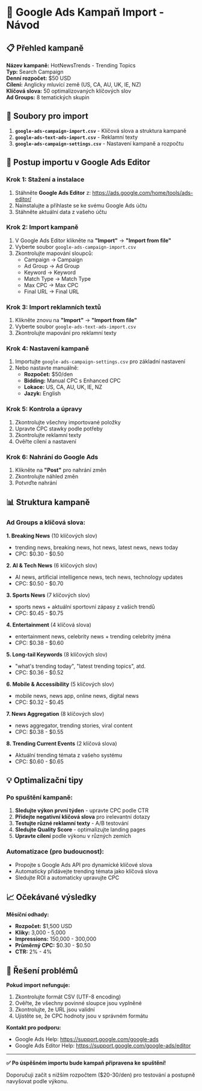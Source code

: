 # 🚀 Google Ads Kampaň Import - Návod

## 📋 Přehled kampaně

**Název kampaně:** HotNewsTrends - Trending Topics  
**Typ:** Search Campaign  
**Denní rozpočet:** $50 USD  
**Cílení:** Anglicky mluvící země (US, CA, AU, UK, IE, NZ)  
**Klíčová slova:** 50 optimalizovaných klíčových slov  
**Ad Groups:** 8 tematických skupin  

## 📁 Soubory pro import

1. **`google-ads-campaign-import.csv`** - Klíčová slova a struktura kampaně
2. **`google-ads-text-ads-import.csv`** - Reklamní texty
3. **`google-ads-campaign-settings.csv`** - Nastavení kampaně a rozpočtu

## 🔧 Postup importu v Google Ads Editor

### Krok 1: Stažení a instalace
1. Stáhněte **Google Ads Editor** z: https://ads.google.com/home/tools/ads-editor/
2. Nainstalujte a přihlaste se ke svému Google Ads účtu
3. Stáhněte aktuální data z vašeho účtu

### Krok 2: Import kampaně
1. V Google Ads Editor klikněte na **"Import"** → **"Import from file"**
2. Vyberte soubor `google-ads-campaign-import.csv`
3. Zkontrolujte mapování sloupců:
   - Campaign → Campaign
   - Ad Group → Ad Group  
   - Keyword → Keyword
   - Match Type → Match Type
   - Max CPC → Max CPC
   - Final URL → Final URL

### Krok 3: Import reklamních textů
1. Klikněte znovu na **"Import"** → **"Import from file"**
2. Vyberte soubor `google-ads-text-ads-import.csv`
3. Zkontrolujte mapování pro reklamní texty

### Krok 4: Nastavení kampaně
1. Importujte `google-ads-campaign-settings.csv` pro základní nastavení
2. Nebo nastavte manuálně:
   - **Rozpočet:** $50/den
   - **Bidding:** Manual CPC s Enhanced CPC
   - **Lokace:** US, CA, AU, UK, IE, NZ
   - **Jazyk:** English

### Krok 5: Kontrola a úpravy
1. Zkontrolujte všechny importované položky
2. Upravte CPC stawky podle potřeby
3. Zkontrolujte reklamní texty
4. Ověřte cílení a nastavení

### Krok 6: Nahrání do Google Ads
1. Klikněte na **"Post"** pro nahrání změn
2. Zkontrolujte náhled změn
3. Potvrďte nahrání

## 📊 Struktura kampaně

### Ad Groups a klíčová slova:

**1. Breaking News** (10 klíčových slov)
- trending news, breaking news, hot news, latest news, news today
- CPC: $0.30 - $0.50

**2. AI & Tech News** (6 klíčových slov)  
- AI news, artificial intelligence news, tech news, technology updates
- CPC: $0.50 - $0.70

**3. Sports News** (7 klíčových slov)
- sports news + aktuální sportovní zápasy z vašich trendů
- CPC: $0.45 - $0.75

**4. Entertainment** (4 klíčová slova)
- entertainment news, celebrity news + trending celebrity jména
- CPC: $0.38 - $0.60

**5. Long-tail Keywords** (8 klíčových slov)
- "what's trending today", "latest trending topics", atd.
- CPC: $0.36 - $0.52

**6. Mobile & Accessibility** (5 klíčových slov)
- mobile news, news app, online news, digital news
- CPC: $0.32 - $0.45

**7. News Aggregation** (8 klíčových slov)
- news aggregator, trending stories, viral content
- CPC: $0.38 - $0.55

**8. Trending Current Events** (2 klíčová slova)
- Aktuální trending témata z vašeho systému
- CPC: $0.60 - $0.65

## 💡 Optimalizační tipy

### Po spuštění kampaně:
1. **Sledujte výkon první týden** - upravte CPC podle CTR
2. **Přidejte negativní klíčová slova** pro irelevantní dotazy
3. **Testujte různé reklamní texty** - A/B testování
4. **Sledujte Quality Score** - optimalizujte landing pages
5. **Upravte cílení** podle výkonu v různých zemích

### Automatizace (pro budoucnost):
- Propojte s Google Ads API pro dynamické klíčové slova
- Automaticky přidávejte trending témata jako klíčová slova
- Sledujte ROI a automaticky upravujte CPC

## 📈 Očekávané výsledky

**Měsíční odhady:**
- **Rozpočet:** $1,500 USD
- **Kliky:** 3,000 - 5,000
- **Impressions:** 150,000 - 300,000
- **Průměrný CPC:** $0.30 - $0.50
- **CTR:** 2% - 4%

## 🔧 Řešení problémů

**Pokud import nefunguje:**
1. Zkontrolujte formát CSV (UTF-8 encoding)
2. Ověřte, že všechny povinné sloupce jsou vyplněné
3. Zkontrolujte, že URL jsou validní
4. Ujistěte se, že CPC hodnoty jsou v správném formátu

**Kontakt pro podporu:**
- Google Ads Help: https://support.google.com/google-ads
- Google Ads Editor Help: https://support.google.com/google-ads/editor

---

**✅ Po úspěšném importu bude kampaň připravena ke spuštění!**

Doporučuji začít s nižším rozpočtem ($20-30/den) pro testování a postupně navyšovat podle výkonu.

